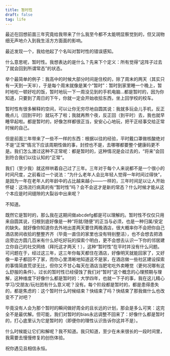```yaml
---
title: 暂时性
draft: false
tag: life
---
```

最近在回想前面三年究竟给我带来了什么我至今都不太能明显察觉到的，但又润物细无声地介入到我生活方方面面的影响。

最近发现一个，我给他起了个名叫对暂时性的错误感知。

什么意思呢，暂时性。我想表达的是什么？先来下个定义：所有觉得“这阵子过去了就会回到所谓常态”的状态。

举个最简单的例子：我高中的时候大部分时间是住校的，除了周末的两天（其实只有一天到一天半），于是每个周末就像是某个“暂时”：暂时到家里睡一个晚上，暂时地吃一顿好吃的饭，暂时地玩一下一周没见到的手机电脑…都是暂时的，因为你知道，只要到了周日的下午，你就一定会开始收拾东西，坐上回学校的校车。

暂时性有很多解释的空间，可以让你无穷尽地自圆其说：我就多玩会儿手机，反正晚点儿（回到平时）就玩不了啦；我就再熬个夜，反正回（到平时）去，我也就早睡早起啦。都是暂时的，好像怎样都很正当，安安心心地玩，把干正经事交给正常时候的自己。

但是前面三年带来了一些不一样的东西：根据以往的经验，平时戴口罩做核酸绝对不是“正常”情况下应该周期性做的事，封控也不是，去哪哪都要整个健康码更不是。我们怎么渡过这种不正常呢：都是暂时的，这种情况是会过去的，“将来”会回到符合我们以往认知的“正常”。

我们（至少我）就这样哄着自己过了三年。三年对于每个人来说都不是一个很小的时间尺度，之前看过一个说法：“为什么老年人会比年轻人觉得一年时间过得快”，是因为一年在老年人的年龄中的占比越来越小——一样的，三年时间足以让人开始怀疑：这场流行病真的有“暂时性”吗？会不会这才是新的常态？什么时候才能从这个本应是时间缝隙的大裂谷中出来呢？

不知道。

既然它是暂时的，那么我在这期间做abcdefg都是可以理解的。暂时性不仅仅只用来自圆其说，归根到底好像是一种“将就/随便”的正当与必须，也是一种归属/安定的缺失。就好像你知道你去外地出差两天要住两晚酒店，很大概率你不会把你自己酒店房间收拾的整整齐齐（毕竟一直住的家里也没有特别整洁），也不会想去把酒店旁边方圆几百米有什么好吃好玩的探索个明白，更不会想去认识一下你的邻居建立你自己的社交网络（拜托这才两天！），这种“暂时性”在平时并没有什么问题。可问题在于，经过这三年，这三年你每天都住在酒店，好像明天就能回家了，又好像一辈子都回不了家，而你心里清晰地知道这不是家，在酒店做一些社区建设探索的事情简直荒谬无比，但你又不甘心每天在酒店当肥宅吃外卖睡觉（更何况哪有这么舒服的条件）。过长的暂时性已经侵蚀了我们对“暂时”这个概念的心理预期与理解，这种维度下好像什么都是暂时的：大学四年，也就一下子的事，我在这儿精心学习/交朋友/玩社团有什么意义呢？没有。每个阶段都是暂时的，都是患得患失的，都是焦虑的：这个暂时什么时候结束？快结束了吗？快结束了那我做什么也改变不了对吧？

毕竟没有人会为那个暂时的瞬间做好周全的且长远的计划，那会是多么可笑：这完全不是最优解。但可能，我们对暂时的bias永远调整不回来了：好像什么都是暂时的，打心底里认为它是暂时的（即便你的理性认识告诉你这并不是）。

什么时候能让它们和解呢？我不知道。我只知道，至少在未来很长的一段时间里，我需要去慢慢修复的创伤体验。

祝你遇见且相信永恒。